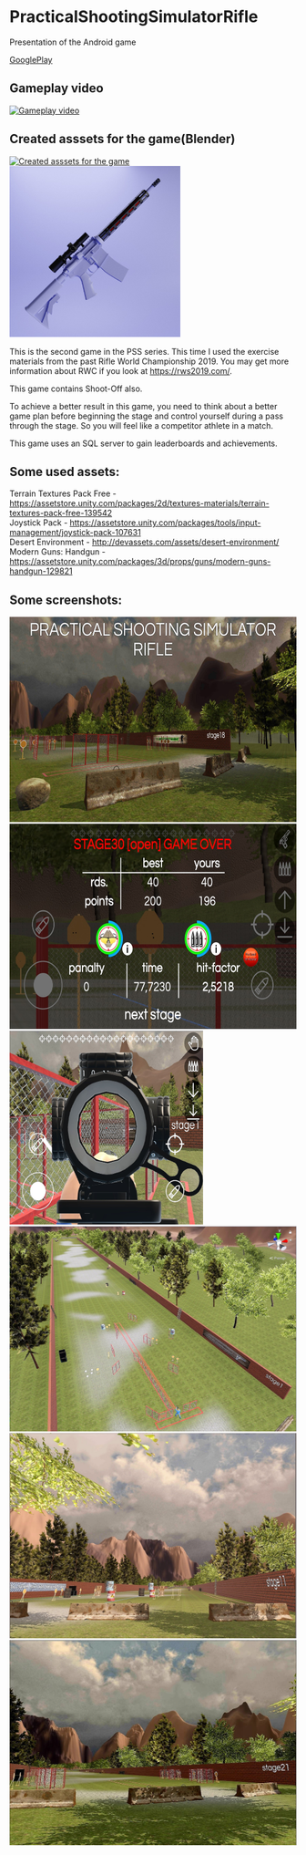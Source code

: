 # PracticalShootingSimulatorRifle
Presentation of the Android game

[GooglePlay](https://play.google.com/store/apps/details?id=com.avsappdevelopment.pssrifle)<br />




Gameplay video
-----------------------------
[![Gameplay video](https://img.youtube.com/vi/1-ge-7c0gS4/maxresdefault.jpg)](https://youtu.be/1-ge-7c0gS4)<br />

Created asssets for the game(Blender)
-----------------------------
[![Created asssets for the game](https://img.youtube.com/vi/KK5DAY0A4cY/maxresdefault.jpg)](https://youtu.be/KK5DAY0A4cY)<br />
<img src="/rifle.jpg"  height="300" width="300">

This is the second game in the PSS series.
This time I used the exercise materials from the past Rifle World Championship 2019. You may get more information about RWC if you look at https://rws2019.com/.

This game contains Shoot-Off also.

To achieve a better result in this game, you need to think about a better game plan before beginning the stage and control yourself during a pass through the stage. So you will feel like a competitor athlete in a match.

This game uses an SQL server to gain leaderboards and achievements.

Some used assets:
--------------------------
Terrain Textures Pack Free - https://assetstore.unity.com/packages/2d/textures-materials/terrain-textures-pack-free-139542<br />
Joystick Pack - https://assetstore.unity.com/packages/tools/input-management/joystick-pack-107631<br />
Desert Environment - http://devassets.com/assets/desert-environment/<br />
Modern Guns: Handgun - https://assetstore.unity.com/packages/3d/props/guns/modern-guns-handgun-129821<br />



Some screenshots:
------------------------------
<img src="/screen_3840x2160_0.jpg"  height="360" width="640">
<img src="/allstages.jpg"  height="360" width="640">
<img src="/stage1-1.jpg"  height="340" width="340">
<img src="/stage1.jpg"  height="360" width="640">
<img src="/stage11.jpg"  height="360" width="640">
<img src="/stage21 (2).jpg"  height="360" width="640">

